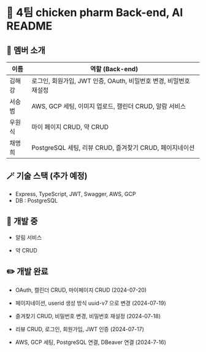 # 🐤 4팀 chicken pharm Back-end, AI README

## 🐯 멤버 소개

| 이름   | 역할 (Back-end)                                                   |
| ------ | ----------------------------------------------------------------- |
| 김해강 | 로그인, 회원가입, JWT 인증, OAuth, 비밀번호 변경, 비밀번호 재설정 |
| 서승범 | AWS, GCP 세팅, 이미지 업로드, 캘린더 CRUD, 알람 서비스            |
| 우원식 | 마이 페이지 CRUD, 약 CRUD                                         |
| 채명희 | PostgreSQL 세팅, 리뷰 CRUD, 즐겨찾기 CRUD, 페이지네이션           |

## 🪄 기술 스택 (추가 예정)

- Express, TypeScript, JWT, Swagger, AWS, GCP
- DB : PostgreSQL

## 🔧 개발 중

- 알림 서비스

- 약 CRUD

## ✏️ 개발 완료

- OAuth, 캘린더 CRUD, 마이페이지 CRUD (2024-07-20)

- 페이지네이션, userid 생성 방식 uuid-v7 으로 변경 (2024-07-19)

- 즐겨찾기 CRUD, 비밀번호 변경, 비밀번호 재설정 (2024-07-18)

- 리뷰 CRUD, 로그인, 회원가입, JWT 인증 (2024-07-17)

- AWS, GCP 세팅, PostgreSQL 연결, DBeaver 연결 (2024-7-16)

